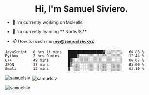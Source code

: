 <h1 align="center">Hi, I'm Samuel Siviero.</h1>

- 🔭 I’m currently working on McHells.

- 🌱 I’m currently learning ** NodeJS.**

- 📫 How to reach me **me@samuelsiv.xyz**


<!--START_SECTION:waka-->
```text
JavaScript   8 hrs 16 mins   ████████████████▓░░░░░░░░   66.83 % 
Python       2 hrs 9 mins    ████▒░░░░░░░░░░░░░░░░░░░░   17.44 % 
C++          49 mins         █▓░░░░░░░░░░░░░░░░░░░░░░░   06.67 % 
JSON         37 mins         █▒░░░░░░░░░░░░░░░░░░░░░░░   05.00 % 
Smali        15 mins         ▓░░░░░░░░░░░░░░░░░░░░░░░░   02.10 % 
```
<!--END_SECTION:waka-->

<p><img align="left" src="https://github-readme-stats.vercel.app/api/top-langs?username=samuelsiv&show_icons=true&locale=en&layout=compact&theme=radical" alt="samuelsiv" /></p>

<p>&nbsp;<img align="center" src="https://github-readme-stats.vercel.app/api?username=samuelsiv&show_icons=true&locale=en&theme=radical" alt="samuelsiv" /></p>
<p align="left"> <img src="https://komarev.com/ghpvc/?username=samuelsiv&label=Profile%20views&color=0e75b6&style=flat" alt="samuelsiv" /> </p>


